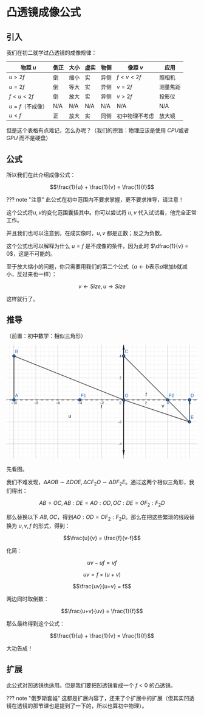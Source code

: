 # 凸透镜成像公式

## 引入

我们在初二就学过凸透镜的成像规律：

| 物距 $u$ | 倒正 | 大小 | 虚实 | 物侧 | 像距 $v$ | 应用 |
|--|--|--|--|--|--|--|
| $u > 2f$ | 倒 | 缩小 | 实 | 异侧 | $f < v < 2f$ | 照相机 |
| $u = 2f$ | 倒 | 等大 | 实 | 异侧 | $v = 2f$ | 测量焦距 |
| $f < u < 2f$ | 倒 | 放大 | 实 | 异侧 | $v > 2f$ | 投影仪 |
| $u = f$（不成像） | N/A | N/A | N/A | N/A | N/A | N/A |
| $u < f$ | 正 | 放大 | 实 | 同侧 | 初中物理不考虑 | 放大镜 |

但是这个表格有点难记，怎么办呢？（我们的宗旨：物理应该是使用 $CPU$或者 $GPU$ 而不是硬盘）

## 公式

所以我们在此介绍成像公式：

$$\frac{1}{u} + \frac{1}{v} = \frac{1}{f}$$

??? note "注意"
    此公式在初中范围内不要求掌握，更不要求推导，请注意！

这个公式将$u,v$的变化范围囊括其中。你可以尝试将 $u,v$ 代入试试看，他完全正常工作。

并且我们也可以注意到，在成实像时，$u,v$ 都是正数；反之为负数。

这个公式也可以解释为什么 $u = f$ 是不成像的条件，因为此时 $\dfrac{1}{v} = 0$，这是不可能的。

至于放大缩小的问题，你只需要用我们的第二个公式（$a \leftarrow b$表示$a$增加$b$就减小，反过来也一样）：

$$v \leftarrow Size,u \rightarrow Size$$

这样就行了。

## 推导

（前置：初中数学：相似三角形）

![图1-1](/assets/extra/lens/1_1.png)

先看图。

我们不难发现，$\Delta A O B \sim \Delta D O E,\Delta C F_{2} O \sim \Delta D F_{2} E$。通过这两个相似三角形，我们得出：

$$AB = OC, AB : DE = AO : OD,OC: DE = OF_{2} : F_{2}D$$

那么替换以下 $AB,OC$，得到$AO : OD = OF_{2} : F_{2}D$。那么在把这些繁琐的线段替换为 $u,v,f$ 的形式，得到：

$$\frac{u}{v} = \frac{f}{v-f}$$

化简：

$$uv-uf = vf$$

$$uv=f \times (u+v)$$

$$\frac{uv}{u+v} = f$$

两边同时取倒数：

$$\frac{u+v}{uv} = \frac{1}{f}$$

那么最终得到这个公式：

$$\frac{1}{u} + \frac{1}{v} = \frac{1}{f}$$

大功告成！

## 扩展

此公式对凹透镜也适用。但是我们要把凹透镜看成一个 $f < 0$ 的凸透镜。

??? note "俄罗斯套娃"
    这都是扩展内容了，还来了个扩展中的扩展（但其实凹透镜在透镜的那节课也是提到了一下的，所以也算初中物理）。
